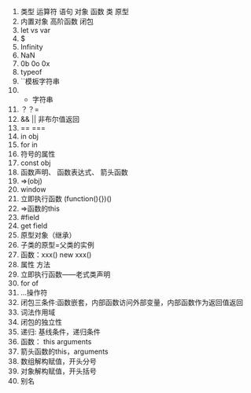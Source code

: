 1. 类型	运算符	语句	对象	函数	类	原型
1. 内置对象    高阶函数    闭包
1. let vs var
1. $
1. Infinity
1. NaN
1. 0b	0o	0x
1. typeof
1. ``模板字符串
1. + 字符串
1. ？？=
1. && || 非布尔值返回
1. ==	===
1. in obj
1. for in
1. 符号的属性
1. const obj
1. 函数声明、	函数表达式、	箭头函数
1. =>(obj)
1. window
1. 立即执行函数 (function(){})()
1. =>函数的this
1. #field
1. get field
1. 原型对象（继承）
1. 子类的原型=父类的实例
1. 函数：xxx() new xxx()
1. 属性	方法
1. 立即执行函数——老式类声明
1. for of
1. …操作符
1. 闭包三条件:函数嵌套，内部函数访问外部变量，内部函数作为返回值返回
1. 词法作用域
1. 闭包的独立性
1. 递归: 基线条件，递归条件
1. 函数： this arguments
1. 箭头函数的this，arguments
1. 数组解构赋值，开头分号
1. 对象解构赋值，开头括号
1. 别名
